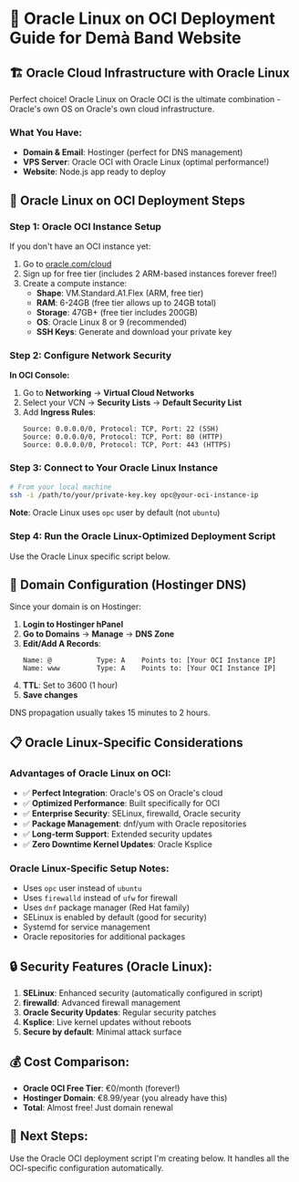 # 🎸 Oracle Linux on OCI Deployment Guide for Demà Band Website

## 🏗️ Oracle Cloud Infrastructure with Oracle Linux

Perfect choice! Oracle Linux on Oracle OCI is the ultimate combination - Oracle's own OS on Oracle's own cloud infrastructure.

### What You Have:
- **Domain & Email**: Hostinger (perfect for DNS management)
- **VPS Server**: Oracle OCI with Oracle Linux (optimal performance!)
- **Website**: Node.js app ready to deploy

## 🚀 Oracle Linux on OCI Deployment Steps

### Step 1: Oracle OCI Instance Setup

If you don't have an OCI instance yet:
1. Go to [oracle.com/cloud](https://oracle.com/cloud)
2. Sign up for free tier (includes 2 ARM-based instances forever free!)
3. Create a compute instance:
   - **Shape**: VM.Standard.A1.Flex (ARM, free tier)
   - **RAM**: 6-24GB (free tier allows up to 24GB total)
   - **Storage**: 47GB+ (free tier includes 200GB)
   - **OS**: Oracle Linux 8 or 9 (recommended)
   - **SSH Keys**: Generate and download your private key

### Step 2: Configure Network Security

**In OCI Console:**
1. Go to **Networking** → **Virtual Cloud Networks**
2. Select your VCN → **Security Lists** → **Default Security List**
3. Add **Ingress Rules**:
   ```
   Source: 0.0.0.0/0, Protocol: TCP, Port: 22 (SSH)
   Source: 0.0.0.0/0, Protocol: TCP, Port: 80 (HTTP)
   Source: 0.0.0.0/0, Protocol: TCP, Port: 443 (HTTPS)
   ```

### Step 3: Connect to Your Oracle Linux Instance

```bash
# From your local machine
ssh -i /path/to/your/private-key.key opc@your-oci-instance-ip
```

**Note**: Oracle Linux uses `opc` user by default (not `ubuntu`)

### Step 4: Run the Oracle Linux-Optimized Deployment Script

Use the Oracle Linux specific script below.

## 🔧 Domain Configuration (Hostinger DNS)

Since your domain is on Hostinger:

1. **Login to Hostinger hPanel**
2. **Go to Domains** → **Manage** → **DNS Zone**
3. **Edit/Add A Records**:
   ```
   Name: @           Type: A    Points to: [Your OCI Instance IP]
   Name: www         Type: A    Points to: [Your OCI Instance IP]
   ```
4. **TTL**: Set to 3600 (1 hour)
5. **Save changes**

DNS propagation usually takes 15 minutes to 2 hours.

## 📋 Oracle Linux-Specific Considerations

### Advantages of Oracle Linux on OCI:
- ✅ **Perfect Integration**: Oracle's OS on Oracle's cloud
- ✅ **Optimized Performance**: Built specifically for OCI
- ✅ **Enterprise Security**: SELinux, firewalld, Oracle security
- ✅ **Package Management**: dnf/yum with Oracle repositories
- ✅ **Long-term Support**: Extended security updates
- ✅ **Zero Downtime Kernel Updates**: Oracle Ksplice

### Oracle Linux-Specific Setup Notes:
- Uses `opc` user instead of `ubuntu`
- Uses `firewalld` instead of `ufw` for firewall
- Uses `dnf` package manager (Red Hat family)
- SELinux is enabled by default (good for security)
- Systemd for service management
- Oracle repositories for additional packages

## 🔒 Security Features (Oracle Linux):
1. **SELinux**: Enhanced security (automatically configured in script)
2. **firewalld**: Advanced firewall management
3. **Oracle Security Updates**: Regular security patches
4. **Ksplice**: Live kernel updates without reboots
5. **Secure by default**: Minimal attack surface

## 💰 Cost Comparison:
- **Oracle OCI Free Tier**: €0/month (forever!)
- **Hostinger Domain**: €8.99/year (you already have this)
- **Total**: Almost free! Just domain renewal

## 🎯 Next Steps:
Use the Oracle OCI deployment script I'm creating below. It handles all the OCI-specific configuration automatically.
